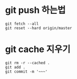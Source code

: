 # git push 하는법

    git fetch --all
    git reset --hard origin/master

# git cache 지우기

```
git rm -r --cached .
git add .
git commit -m '~~~'
```
